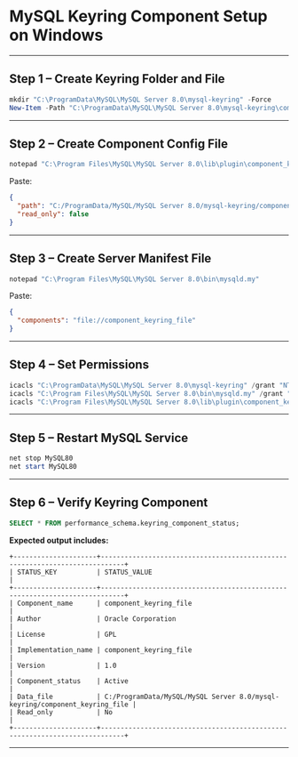 # **MySQL Keyring Component Setup on Windows**

---

## **Step 1 – Create Keyring Folder and File**

```powershell
mkdir "C:\ProgramData\MySQL\MySQL Server 8.0\mysql-keyring" -Force
New-Item -Path "C:\ProgramData\MySQL\MySQL Server 8.0\mysql-keyring\component_keyring_file" -ItemType File -Force
```

---

## **Step 2 – Create Component Config File**

```powershell
notepad "C:\Program Files\MySQL\MySQL Server 8.0\lib\plugin\component_keyring_file.cnf"
```

Paste:

```json
{
  "path": "C:/ProgramData/MySQL/MySQL Server 8.0/mysql-keyring/component_keyring_file",
  "read_only": false
}
```

---

## **Step 3 – Create Server Manifest File**

```powershell
notepad "C:\Program Files\MySQL\MySQL Server 8.0\bin\mysqld.my"
```

Paste:

```json
{
  "components": "file://component_keyring_file"
}
```

---

## **Step 4 – Set Permissions**

```powershell
icacls "C:\ProgramData\MySQL\MySQL Server 8.0\mysql-keyring" /grant "NT SERVICE\MySQL80:(OI)(CI)F" /T
icacls "C:\Program Files\MySQL\MySQL Server 8.0\bin\mysqld.my" /grant "NT SERVICE\MySQL80:R"
icacls "C:\Program Files\MySQL\MySQL Server 8.0\lib\plugin\component_keyring_file.cnf" /grant "NT SERVICE\MySQL80:R"
```

---

## **Step 5 – Restart MySQL Service**

```powershell
net stop MySQL80
net start MySQL80
```

---

## **Step 6 – Verify Keyring Component**

```sql
SELECT * FROM performance_schema.keyring_component_status;
```

**Expected output includes:**
```
+---------------------+----------------------------------------------------------------------------+
| STATUS_KEY          | STATUS_VALUE                                                               |
+---------------------+----------------------------------------------------------------------------+
| Component_name      | component_keyring_file                                                     |
| Author              | Oracle Corporation                                                         |
| License             | GPL                                                                        |
| Implementation_name | component_keyring_file                                                     |
| Version             | 1.0                                                                        |
| Component_status    | Active                                                                     |
| Data_file           | C:/ProgramData/MySQL/MySQL Server 8.0/mysql-keyring/component_keyring_file |
| Read_only           | No                                                                         |
+---------------------+----------------------------------------------------------------------------+
```
---